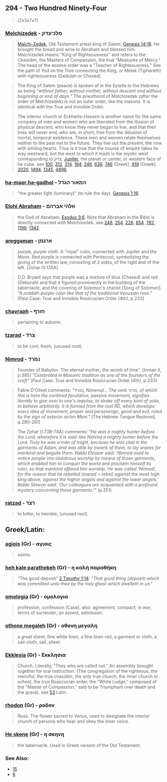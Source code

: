 ## 294 - Two Hundred Ninety-Four
> (2x3x7x7)

### [Melchizedek](/keys/MLKITzDQ) - מלכיצדק
> [Malchi-Zedek](/keys/MLKI.TzDQ), Old Testament priest king of Salem, [Genesis 14:18](http://biblehub.com/genesis/14-18.htm). He brought the bread and wine to Abraham and blessed him. Melchizedek means "King of Righteousness" and refers to the Chasidim, the Masters of Compassion, the true "Measures of Mercy." The head of the essene order was a "Teacher of Righteousness." See the path of Yod on the Tree connecting the King, or Melek (Tiphareth) with righteousness (Gedulah or Chesed).

> The King of Salem (peace) is spoken of in the Epistle to the Hebrews as being *"without father, without mother, without descent and without beginning or end of days."* The priesthood of Melchizedek (after the order of Melchizedek) is not an outer order, like the masons. It is identical with the True and Invisible Order.

> The interior church or _Eckharts-Hausen_ is another name for the same company of men and women who are liberated from the illusion of physical descent, who know they never began to live, and that their lives will never end, who are, in short, free from the delusion of mortal, temporal existence. These men and women relate themselves neither to the past not to the future. They live out the present, the now with smiling hearts. Thus is it true that the course of empire takes its way westward, but the west to which it leads is the mystic west corresponding to צדק, [Jupiter](/keys/TzDQ), the planet or center, or western face of he cube. see [100](100), [312](312), [314](314), [194](194), [246](246), [636](636), [746](746) (Greek), [919](919) (Greek), [2020](2020), [1494](1494), [1345](1345), [4896](4896).

### [ha-maor ha-gadhol](/keys/HMAVR.HGDL) - המאור הגדל
> "the greater light (luminary)" (to rule the day). [Genesis 1:16](http://biblehub.com/genesis/1-16.htm).

### [Elohi Abraham](/keys/ALHI.ABRHM) - אלהי אברהם
> the God of Abraham. [Exodus 3:6](http://biblehub.com/exodus/3-6.htm). Note that Abraham in the Bible is directly connected with Melchizedek. see [248](248), [254](254), [228](228), [854](854), [782](782), [1199](1199), [1342](1342).

### [areggaman](/keys/ARGMN) - ארגמן
> purple, purple cloth. A "royal" color, connected with Jupiter and the Moon. Red purple is connected with Pentecost, symbolizing the giving of the written law, consisting of 2 sides, of the right and of the left. [Zohar III:135A]

>  D.D. Bryant says that purple was a mixture of blue (Chesed) and red (Geburah) and that it figured prominently in the building of the tabernacle, and the covering of Solomon's chariot [Song of Solomon]. *"A reddish-purple color like that of the traditional Venusian rose."* [Paul Case: True and Invisible Rosicrucian Order (4th), p.233]

### [chavraph](/keys/ChVRP) - חורף
> pertaining to autumn.

### [tzarad](/keys/TzRD) - צרד
> to be cool, fresh, (unused root).

### [Nimrod](/keys/NMRD) - נמרד
> Founder of Babylon. The eternal mother; the womb of time". [Inman II, p.385] *"Celebrated in Masonic tradition as one of the founders of the craft"* [Paul Case: True and Invisible Rosicrucian Order (4th), p.233]

> Fabre D'Olivet comments: *"נמרד, Nimerod... The verb מרוד, of which this is here the contined faculative, passive movement, signifies literally to give over to one's impulse, to shake off every kind of yoke, to behave arbitrarily. It is formed from the root RD, which develops every idea of movement, proper and perseverign, good and evil, ruled by the sign of exterior acton Mem."* [The Hebrew Tongue Restored, p.280-281]

> The Zohar [I:73B-74A] comments: *"He was a mighty hunter before the Lord; wherefore it is said: like Nimrod a mighty hunter before the Lord. Truly he was a man of might, because he was clad in the garments of Adam, and was able by means of them, to lay snares for mankind and beguile them. Rabbi Eleazar said: 'Nimrod used to entice people into idolatrous worship by means of those garments, which enabled him to conquer the world and proclaim himself its ruler, so that mankind offered him worship. He was called 'Nimrod', for the reason that he rebelled (marad = rebel) against the most high king above, against the higher angels and against the lower angels.' Rabbi Simeon said: 'Our colleagues are acquainted with a profound mystery concerning these garments.'"* (p.251)

### [ratzad](/keys/RTzD) - רצד
> to totter, to tremble, (unused root).

## Greek/Latin:

### [agiois](/greek?word=agiois) (Gr) - αγιοις
> saints.

### [heh kale parathekeh](/greek?word=h+kalh+parathhkh) (Gr) - η καλὴ παραθήκη
> "The good deposit" [2 Timothy 1:14](http://biblehub.com/2_timothy/1-14.htm): *"That good thing (deposit) which was committed unto thee by the holy ghost which dwelleth in us."*

### [omologia](/greek?word=omologia) (Gr) - ομολογια
> profession, confession [Case]. also: agreement, compact; in war, terms of surrender; an assent, admission.

### [othone megaleh](/greek?word=othonh+megalh) (Gr) - οθονη μεγαλη
> a great sheet; fine white linen, a fine linen veil, a garment or cloth, a sail-cloth, sail, sheet.

### [Ekklesia](/greek?word=ekklhsia) (Gr) - Εκκλησια
> Church. Literally, "They who are called out." An assembly brought together for oral instruction. (The congregation of the righteous, the merciful, the true chasidim, the only true church, the inner church or school, the true Rosicrucian order, the "White Lodge," composed of the "Master of Compassion," said to be Triumphant over death and the grave). see [53](53) Latin.

### [rhodon](/greek?word=rodon) (Gr) - ροδον
> Rose. The flower sacred to Venus, used to designate the interior church of persons who hear and obey the inner voice.

### [He skene](/greek?word=h+skhnh) (Gr) - η σκηνη
> the tabernacle. Used in Greek version of the Old Testament.

### See Also:

- [15](15)
- [6](6)